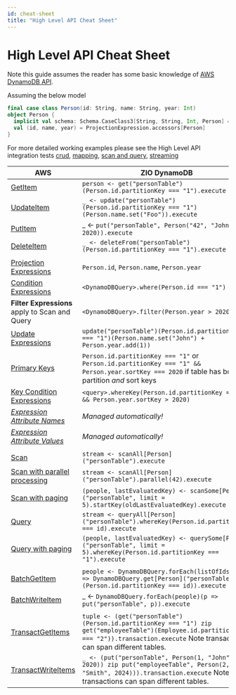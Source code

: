 ```yaml
---
id: cheat-sheet
title: "High Level API Cheat Sheet"
---
```


# High Level API Cheat Sheet

Note this guide assumes the reader has some basic knowledge of [AWS DynamoDB API](https://docs.aws.amazon.com/amazondynamodb/latest/developerguide/HowItWorks.CoreComponents.html).

Assuming the below model
```scala
final case class Person(id: String, name: String, year: Int)
object Person {
  implicit val schema: Schema.CaseClass3[String, String, Int, Person] = DeriveSchema.gen[Person]
  val (id, name, year) = ProjectionExpression.accessors[Person]
}
```

For more detailed working examples please see the High Level API integration tests [crud](https://github.com/zio/zio-dynamodb/blob/series/2.x/dynamodb/src/it/scala/zio/dynamodb/TypeSafeApiCrudSpec.scala), [mapping](https://github.com/zio/zio-dynamodb/blob/series/2.x/dynamodb/src/it/scala/zio/dynamodb/TypeSafeApiMappingSpec.scala), [scan and query](https://github.com/zio/zio-dynamodb/blob/series/2.x/dynamodb/src/it/scala/zio/dynamodb/TypeSafeScanAndQuerySpec.scala), [streaming](https://github.com/zio/zio-dynamodb/blob/series/2.x/dynamodb/src/it/scala/zio/dynamodb/TypeSafeStreamingUtilsSpec.scala)


| AWS                           | ZIO DynamoDB |
|-------------------------------| --- |
| [GetItem](https://docs.aws.amazon.com/amazondynamodb/latest/APIReference/API_GetItem.html)                       | `person <- get("personTable")(Person.id.partitionKey === "1").execute` |
| [UpdateItem](https://docs.aws.amazon.com/amazondynamodb/latest/APIReference/API_UpdateItem.html)                    | `_ <- update("personTable")(Person.id.partitionKey === "1")(Person.name.set("Foo")).execute` |
| [PutItem](https://docs.aws.amazon.com/amazondynamodb/latest/APIReference/API_PutItem.html)                       | _ <- `put("personTable", Person("42", "John", 2020)).execute` |
| [DeleteItem](https://docs.aws.amazon.com/amazondynamodb/latest/APIReference/API_DeleteItem.html)                    | `_ <- deleteFrom("personTable")(Person.id.partitionKey === "1").execute` |
|                               | |
| [Projection Expressions](https://docs.aws.amazon.com/amazondynamodb/latest/developerguide/Expressions.ProjectionExpressions.html)        | `Person.id`, `Person.name`, `Person.year`  |
| [Condition Expressions](https://docs.aws.amazon.com/amazondynamodb/latest/developerguide/Expressions.ConditionExpressions.html)         | `<DynamoDBQuery>.where(Person.id === "1")` |
| **Filter Expressions** apply to Scan and Query | `<DynamoDBQuery>.filter(Person.year > 2020)`   |
| [Update Expressions](https://docs.aws.amazon.com/amazondynamodb/latest/APIReference/API_UpdateItem.html#DDB-UpdateItem-request-UpdateExpression)            | `update("personTable")(Person.id.partitionKey === "1")(Person.name.set("John") + Person.year.add(1))` |
| [Primary Keys](https://docs.aws.amazon.com/amazondynamodb/latest/developerguide/HowItWorks.CoreComponents.html)                  | `Person.id.partitionKey === "1"` or `Person.id.partitionKey === "1" && Person.year.sortKey === 2020` if table has both partition _and_ sort keys |
| [Key Condition Expressions](https://docs.aws.amazon.com/amazondynamodb/latest/APIReference/API_Query.html#DDB-Query-request-KeyConditionExpression)     | `<query>.whereKey(Person.id.partitionKey === "1" && Person.year.sortKey > 2020)` |
| [_Expression Attribute Names_](https://docs.aws.amazon.com/amazondynamodb/latest/developerguide/Expressions.ExpressionAttributeNames.html)  | _Managed automatically!_ |
| [_Expression Attribute Values_](https://docs.aws.amazon.com/amazondynamodb/latest/developerguide/Expressions.ExpressionAttributeValues.html) | _Managed automatically!_ |
|                               | |
| [Scan](https://docs.aws.amazon.com/amazondynamodb/latest/APIReference/API_Scan.html)                          |	`stream <- scanAll[Person]("personTable").execute`
| [Scan with parallel processing](https://docs.aws.amazon.com/amazondynamodb/latest/APIReference/API_Scan.html) |	`stream <- scanAll[Person]("personTable").parallel(42).execute`
| [Scan with paging](https://docs.aws.amazon.com/amazondynamodb/latest/APIReference/API_Scan.html)              |	`(people, lastEvaluatedKey) <- scanSome[Person]("personTable", limit = 5).startKey(oldLastEvaluatedKey).execute`
| [Query](https://docs.aws.amazon.com/amazondynamodb/latest/APIReference/API_Query.html)                         |	`stream <- queryAll[Person]("personTable").whereKey(Person.id.partitionKey === id).execute`
| [Query with paging](https://docs.aws.amazon.com/amazondynamodb/latest/APIReference/API_Query.html)             |	`(people, lastEvaluatedKey) <- querySome[Person]("personTable", limit = 5).whereKey(Person.id.partitionKey === "1").execute`
| | |
| [BatchGetItem](https://docs.aws.amazon.com/amazondynamodb/latest/APIReference/API_BatchGetItem.html) | `people <- DynamoDBQuery.forEach(listOfIds)(id => DynamoDBQuery.get[Person]("personTable")(Person.id.partitionKey === id)).execute`|
| [BatchWriteItem](https://docs.aws.amazon.com/amazondynamodb/latest/APIReference/API_BatchWriteItem.html) | _ <- `DynamoDBQuery.forEach(people)(p => put("personTable", p)).execute` |
| | |
| [TransactGetItems](https://docs.aws.amazon.com/amazondynamodb/latest/APIReference/API_TransactGetItems.html) | `tuple <- (get("personTable")(Person.id.partitionKey === "1") zip get("employeeTable")(Employee.id.partitionKey === "2")).transaction.execute` Note transactions can span different tables. |
| [TransactWriteItems](https://docs.aws.amazon.com/amazondynamodb/latest/APIReference/API_TransactWriteItems.html) | `_ <- (put("personTable", Person(1, "John", 2020)) zip put("employeeTable", Person(2, "Smith", 2024))).transaction.execute` Note transactions can span different tables. |
